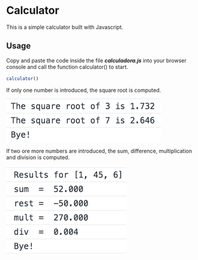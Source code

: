 # Calculator

This is a simple calculator built with Javascript.

## Usage

Copy and paste the code inside the file _**calculadora.js**_ into your browser console and call the function calculator() to start.

```js
calculator()
```
 If only one number is introduced, the square root is computed.

 ![](foto2.png)

 If two ore more numbers are introduced, the sum, difference, multiplication and division is computed.

 ![](foto.png)

